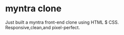 # myntra clone
Just built a myntra front-end clone using HTML $ CSS.
Responsive,clean,and pixel-perfect.
